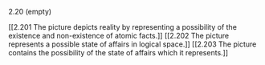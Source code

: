 2.20 (empty)

[[2.201 The picture depicts reality by representing a possibility of the existence and non-existence of atomic facts.]]
[[2.202 The picture represents a possible state of affairs in logical space.]]
[[2.203 The picture contains the possibility of the state of affairs which it represents.]]